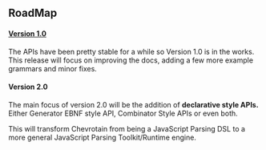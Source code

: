 ## RoadMap

#### [Version 1.0](https://github.com/SAP/chevrotain/milestone/4)

The APIs have been pretty stable for a while so Version 1.0 is in the works.
This release will focus on improving the docs, adding a few more example grammars
and minor fixes.

#### Version 2.0
The main focus of version 2.0 will be the addition of **declarative style APIs.**
Either Generator EBNF style API, Combinator Style APIs or even both.

This will transform Chevrotain from being a JavaScript Parsing DSL to a more general JavaScript Parsing Toolkit/Runtime engine.



